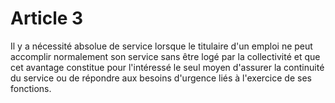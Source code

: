 # Article 3

Il y a nécessité absolue de service lorsque le titulaire d'un emploi ne peut accomplir normalement son service sans être logé par la collectivité et que cet avantage constitue pour l'intéressé le seul moyen d'assurer la continuité du service ou de répondre aux besoins d'urgence liés à l'exercice de ses fonctions.
